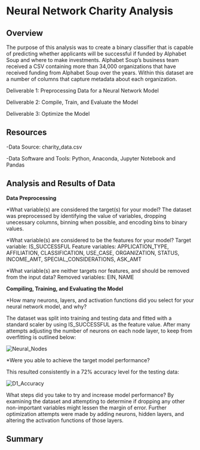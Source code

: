 # Neural Network Charity Analysis

## Overview

The purpose of this analysis was to create a binary classifier that is capable of predicting whether applicants will be successful if funded by Alphabet Soup and where to make investments. Alphabet Soup’s business team received a CSV containing more than 34,000 organizations that have received funding from Alphabet Soup over the years. Within this dataset are a number of columns that capture metadata about each organization.

Deliverable 1: Preprocessing Data for a Neural Network Model

Deliverable 2: Compile, Train, and Evaluate the Model

Deliverable 3: Optimize the Model

## Resources 

 -Data Source: charity_data.csv
 
 -Data Software and Tools: Python, Anaconda, Jupyter Notebook and Pandas
 
## Analysis and Results of Data

**Data Preprocessing**

*What variable(s) are considered the target(s) for your model?
   The dataset was preprocessed by identifying the value of variables, dropping unecessary columns, binning when possible, and encoding bins to binary values.

*What variable(s) are considered to be the features for your model?
  Target variable: IS_SUCCESSFUL
  Feature variables: APPLICATION_TYPE, AFFILIATION, CLASSIFICATION, USE_CASE, ORGANIZATION, STATUS, INCOME_AMT, SPECIAL_CONSIDERATIONS, ASK_AMT

*What variable(s) are neither targets nor features, and should be removed from the input data?
  Removed variables: EIN, NAME

**Compiling, Training, and Evaluating the Model**

*How many neurons, layers, and activation functions did you select for your neural network model, and why?

The dataset was split into training and testing data and fitted with a standard scaler by using IS_SUCCESSFUL as the feature value. After many attempts adjusting the number of neurons on each node layer, to keep from overfitting is outlined below: 

![Neural_Nodes](https://user-images.githubusercontent.com/108022219/198419537-d388564a-0501-4a0e-b937-5aea53c883fa.png)

*Were you able to achieve the target model performance?

This resulted consistently in a 72% accuracy level for the testing data:

![D1_Accuracy](https://user-images.githubusercontent.com/108022219/198419881-8ce9a006-0eae-4a39-a830-53bfcac23ad4.png)

What steps did you take to try and increase model performance?
By examining the dataset and attempting to determine if dropping any other non-important variables might lessen the margin of error. Further optimization attempts were made by adding neurons, hidden layers, and altering the activation functions of those layers.  


## Summary 
 
